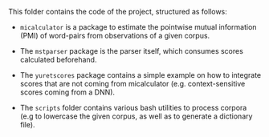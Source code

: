 This folder contains the code of the project, structured as follows:

+ `micalculator` is a package to estimate the pointwise mutual information (PMI) of word-pairs from observations 
of a given corpus.

+ The `mstparser` package is the parser itself, which consumes scores calculated beforehand.

+ The `yuretscores` package contains a simple example on how to integrate scores that are not coming from
micalculator (e.g. context-sensitive scores coming from a DNN).

+ The `scripts` folder contains various bash utilities to process corpora (e.g to lowercase the given corpus, as well as
 to generate a dictionary file).
 
